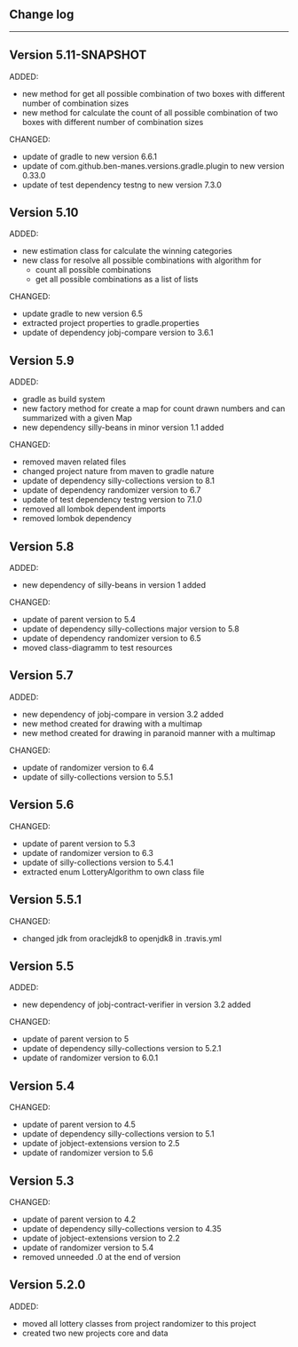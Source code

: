 ## Change log
----------------------

Version 5.11-SNAPSHOT
-------------

ADDED:

- new method for get all possible combination of two boxes with different number of combination sizes
- new method for calculate the count of all possible combination of two boxes with different number of combination sizes

CHANGED:

- update of gradle to new version 6.6.1
- update of com.github.ben-manes.versions.gradle.plugin to new version 0.33.0
- update of test dependency testng to new version 7.3.0

Version 5.10
-------------

ADDED:

- new estimation class for calculate the winning categories
- new class for resolve all possible combinations with algorithm for 
    - count all possible combinations
    - get all possible combinations as a list of lists

CHANGED:

- update gradle to new version 6.5
- extracted project properties to gradle.properties
- update of dependency jobj-compare version to 3.6.1

Version 5.9
-------------

ADDED:
 
- gradle as build system
- new factory method for create a map for count drawn numbers and can summarized with a given Map
- new dependency silly-beans in minor version 1.1 added

CHANGED:

- removed maven related files
- changed project nature from maven to gradle nature
- update of dependency silly-collections version to 8.1
- update of dependency randomizer version to 6.7
- update of test dependency testng version to 7.1.0
- removed all lombok dependent imports
- removed lombok dependency

Version 5.8
-------------

ADDED:
 
- new dependency of silly-beans in version 1 added

CHANGED:

- update of parent version to 5.4
- update of dependency silly-collections major version to 5.8
- update of dependency randomizer version to 6.5
- moved class-diagramm to test resources

Version 5.7
-------------

ADDED:
 
- new dependency of jobj-compare in version 3.2 added
- new method created for drawing with a multimap
- new method created for drawing in paranoid manner with a multimap 

CHANGED:

- update of randomizer version to 6.4
- update of silly-collections version to 5.5.1

Version 5.6
-------------

CHANGED:

- update of parent version to 5.3
- update of randomizer version to 6.3
- update of silly-collections version to 5.4.1
- extracted enum LotteryAlgorithm to own class file

Version 5.5.1
-------------

CHANGED:

- changed jdk from oraclejdk8 to openjdk8 in .travis.yml

Version 5.5
-------------

ADDED:
 
- new dependency of jobj-contract-verifier in version 3.2 added

CHANGED:

- update of parent version to 5
- update of dependency silly-collections version to 5.2.1
- update of randomizer version to 6.0.1

Version 5.4
-------------

CHANGED:

- update of parent version to 4.5
- update of dependency silly-collections version to 5.1
- update of jobject-extensions version to 2.5
- update of randomizer version to 5.6

Version 5.3
-------------

CHANGED:

- update of parent version to 4.2
- update of dependency silly-collections version to 4.35
- update of jobject-extensions version to 2.2
- update of randomizer version to 5.4
- removed unneeded .0 at the end of version

Version 5.2.0
-------------

ADDED:
 
- moved all lottery classes from project randomizer to this project
- created two new projects core and data
